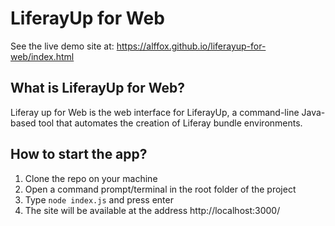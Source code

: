 # LiferayUp for Web

See the live demo site at: https://alffox.github.io/liferayup-for-web/index.html

## What is LiferayUp for Web?
Liferay up for Web is the web interface for LiferayUp, a command-line Java-based tool that automates the creation of Liferay bundle environments.

## How to start the app?
1) Clone the repo on your machine
2) Open a command prompt/terminal in the root folder of the project
3) Type ```node index.js``` and press enter
4) The site will be available at the address http://localhost:3000/
